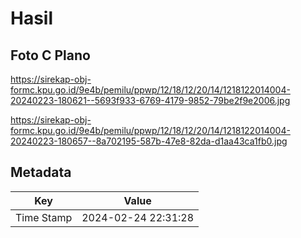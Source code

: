 # Hasil

## Foto C Plano

https://sirekap-obj-formc.kpu.go.id/9e4b/pemilu/ppwp/12/18/12/20/14/1218122014004-20240223-180621--5693f933-6769-4179-9852-79be2f9e2006.jpg

https://sirekap-obj-formc.kpu.go.id/9e4b/pemilu/ppwp/12/18/12/20/14/1218122014004-20240223-180657--8a702195-587b-47e8-82da-d1aa43ca1fb0.jpg


## Metadata

| Key        | Value               |
| ---------- | ------------------- |
| Time Stamp | 2024-02-24 22:31:28 |



